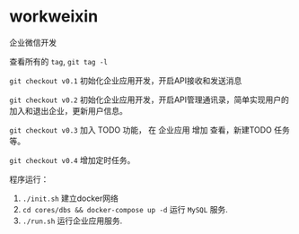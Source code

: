 # workweixin
企业微信开发

查看所有的 `tag`, `git tag -l` 

`git checkout v0.1` 初始化企业应用开发，开启API接收和发送消息

`git checkout v0.2` 初始化企业应用开发，开启API管理通讯录，简单实现用户的加入和退出企业，更新用户信息。

`git checkout v0.3` 加入 TODO 功能， 在 企业应用 增加 查看，新建TODO 任务等。

`git checkout v0.4` 增加定时任务。

程序运行：

1.  `./init.sh` 建立docker网络
2. `cd cores/dbs && docker-compose up -d` 运行 `MySQL` 服务.
3. `./run.sh` 运行企业应用服务.
